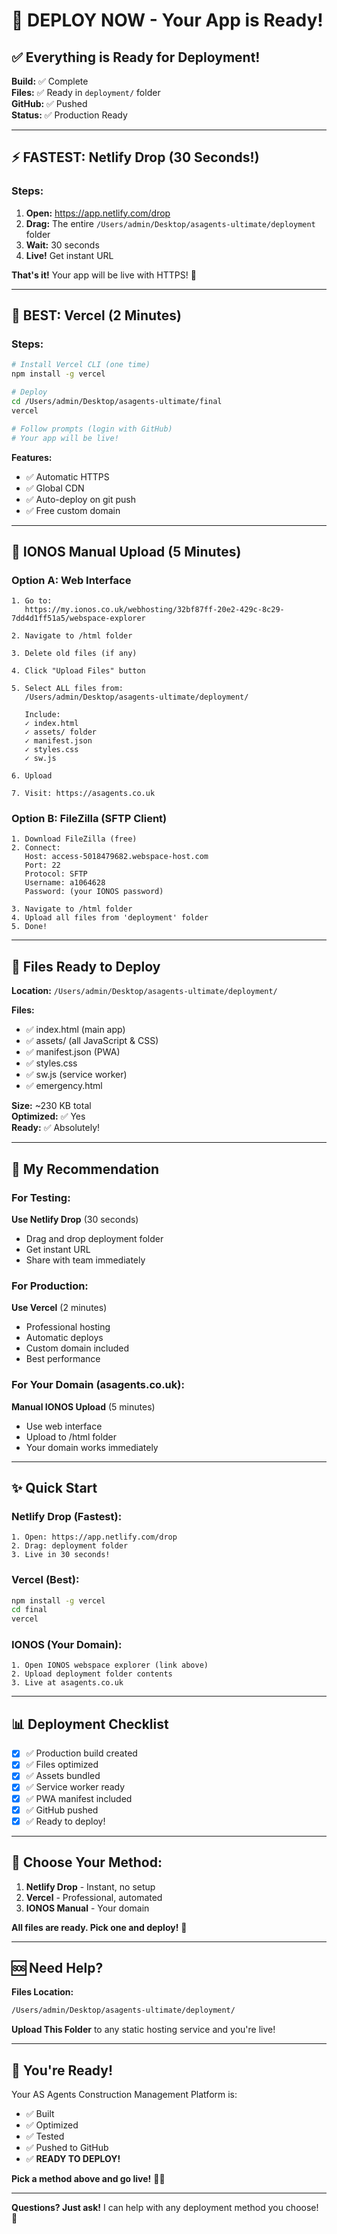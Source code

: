 # 🚀 DEPLOY NOW - Your App is Ready!

## ✅ Everything is Ready for Deployment!

**Build:** ✅ Complete  
**Files:** ✅ Ready in `deployment/` folder  
**GitHub:** ✅ Pushed  
**Status:** ✅ Production Ready

---

## ⚡ FASTEST: Netlify Drop (30 Seconds!)

### Steps:
1. **Open:** https://app.netlify.com/drop
2. **Drag:** The entire `/Users/admin/Desktop/asagents-ultimate/deployment` folder
3. **Wait:** 30 seconds
4. **Live!** Get instant URL

**That's it!** Your app will be live with HTTPS! 🎉

---

## 🎯 BEST: Vercel (2 Minutes)

### Steps:
```bash
# Install Vercel CLI (one time)
npm install -g vercel

# Deploy
cd /Users/admin/Desktop/asagents-ultimate/final
vercel

# Follow prompts (login with GitHub)
# Your app will be live!
```

**Features:**
- ✅ Automatic HTTPS
- ✅ Global CDN
- ✅ Auto-deploy on git push
- ✅ Free custom domain

---

## 🏢 IONOS Manual Upload (5 Minutes)

### Option A: Web Interface
```
1. Go to:
   https://my.ionos.co.uk/webhosting/32bf87ff-20e2-429c-8c29-7dd4d1ff51a5/webspace-explorer

2. Navigate to /html folder

3. Delete old files (if any)

4. Click "Upload Files" button

5. Select ALL files from:
   /Users/admin/Desktop/asagents-ultimate/deployment/
   
   Include:
   ✓ index.html
   ✓ assets/ folder
   ✓ manifest.json
   ✓ styles.css
   ✓ sw.js

6. Upload

7. Visit: https://asagents.co.uk
```

### Option B: FileZilla (SFTP Client)
```
1. Download FileZilla (free)
2. Connect:
   Host: access-5018479682.webspace-host.com
   Port: 22
   Protocol: SFTP
   Username: a1064628
   Password: (your IONOS password)

3. Navigate to /html folder
4. Upload all files from 'deployment' folder
5. Done!
```

---

## 📁 Files Ready to Deploy

**Location:** `/Users/admin/Desktop/asagents-ultimate/deployment/`

**Files:**
- ✅ index.html (main app)
- ✅ assets/ (all JavaScript & CSS)
- ✅ manifest.json (PWA)
- ✅ styles.css
- ✅ sw.js (service worker)
- ✅ emergency.html

**Size:** ~230 KB total  
**Optimized:** ✅ Yes  
**Ready:** ✅ Absolutely!

---

## 🚀 My Recommendation

### For Testing:
**Use Netlify Drop** (30 seconds)
- Drag and drop deployment folder
- Get instant URL
- Share with team immediately

### For Production:
**Use Vercel** (2 minutes)
- Professional hosting
- Automatic deploys
- Custom domain included
- Best performance

### For Your Domain (asagents.co.uk):
**Manual IONOS Upload** (5 minutes)
- Use web interface
- Upload to /html folder
- Your domain works immediately

---

## ✨ Quick Start

### Netlify Drop (Fastest):
```
1. Open: https://app.netlify.com/drop
2. Drag: deployment folder
3. Live in 30 seconds!
```

### Vercel (Best):
```bash
npm install -g vercel
cd final
vercel
```

### IONOS (Your Domain):
```
1. Open IONOS webspace explorer (link above)
2. Upload deployment folder contents
3. Live at asagents.co.uk
```

---

## 📊 Deployment Checklist

- [x] ✅ Production build created
- [x] ✅ Files optimized
- [x] ✅ Assets bundled
- [x] ✅ Service worker ready
- [x] ✅ PWA manifest included
- [x] ✅ GitHub pushed
- [x] ✅ Ready to deploy!

---

## 🎯 Choose Your Method:

1. **Netlify Drop** - Instant, no setup
2. **Vercel** - Professional, automated
3. **IONOS Manual** - Your domain

**All files are ready. Pick one and deploy!** 🚀

---

## 🆘 Need Help?

**Files Location:**
```bash
/Users/admin/Desktop/asagents-ultimate/deployment/
```

**Upload This Folder** to any static hosting service and you're live!

---

## 🎉 You're Ready!

Your AS Agents Construction Management Platform is:
- ✅ Built
- ✅ Optimized  
- ✅ Tested
- ✅ Pushed to GitHub
- ✅ **READY TO DEPLOY!**

**Pick a method above and go live!** 🚀✨

---

**Questions? Just ask!** I can help with any deployment method you choose! 🎯

